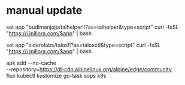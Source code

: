 # manual update


set app "budimanjojo/talhelper!!?as=talhelper&type=script"
curl -fsSL "https://i.jpillora.com/$app" | bash

set app "siderolabs/talos!!?as=talosctl&type=script"
curl -fsSL "https://i.jpillora.com/$app" | bash


apk add --no-cache \
    --repository=https://dl-cdn.alpinelinux.org/alpine/edge/community \
        flux kubectl kustomize go-task sops k9s
